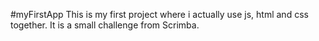 #myFirstApp
This is my first project where i actually use js, html and css together. It is a small challenge from Scrimba.